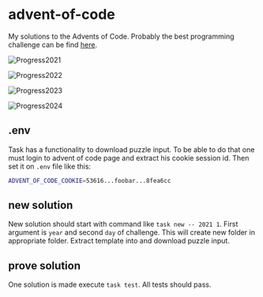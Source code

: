 # advent-of-code

My solutions to the Advents of Code. Probably the best programming challenge can be find [here](https://adventofcode.com/).

![Progress2021](https://progress-bar.xyz/11/?scale=25&title=2021%2011/25&width=120)

![Progress2022](https://progress-bar.xyz/11/?scale=25&title=2022%2011/25&width=120)

![Progress2023](https://progress-bar.xyz/4/?scale=25&title=2023%2004/25&width=120)

![Progress2024](https://progress-bar.xyz/1/?scale=25&title=2024%2001/25&width=120)

## .env

Task has a functionality to download puzzle input. To be able to do that one must login to advent of code page and extract his cookie session id. Then set it on `.env` file like this:

```bash
ADVENT_OF_CODE_COOKIE=53616...foobar...8fea6cc
```

## new solution

New solution should start with command like `task new -- 2021 1`. First argument is `year` and second `day` of challenge. This will create new folder in appropriate folder. Extract template into and download puzzle input.

## prove solution

One solution is made execute `task test`. All tests should pass.
